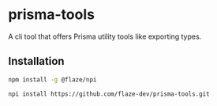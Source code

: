 # prisma-tools
A cli tool that offers Prisma utility tools like exporting types.

## Installation
```bash
npm install -g @flaze/npi
```

```bash
npi install https://github.com/flaze-dev/prisma-tools.git
```
